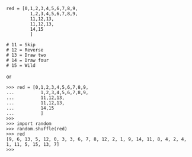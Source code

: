 ```
red = [0,1,2,3,4,5,6,7,8,9,
         1,2,3,4,5,6,7,8,9,
         11,12,13,
         11,12,13,
         14,15
         ]

# 11 = Skip
# 12 = Reverse
# 13 = Draw two
# 14 = Draw four
# 15 = Wild

```

or 

```
>>> red = [0,1,2,3,4,5,6,7,8,9,
...          1,2,3,4,5,6,7,8,9,
...          11,12,13,
...          11,12,13,
...          14,15
...          ]
>>> 
>>> import random
>>> random.shuffle(red)
>>> red
[9, 6, 13, 5, 12, 0, 3, 3, 6, 7, 8, 12, 2, 1, 9, 14, 11, 8, 4, 2, 4, 1, 11, 5, 15, 13, 7]
>>> 

```

<!-- array.pop() - random code -->
<!-- array.insert(0,var) -  random code -->